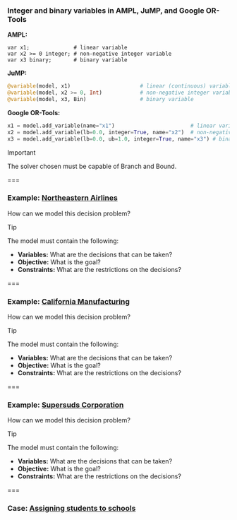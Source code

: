 ### Integer and binary variables in AMPL, JuMP, and Google OR-Tools

**AMPL:**
```ampl
var x1;              # linear variable
var x2 >= 0 integer; # non-negative integer variable
var x3 binary;       # binary variable
```

**JuMP:**
```julia
@variable(model, x1)                      # linear (continuous) variable
@variable(model, x2 >= 0, Int)            # non-negative integer variable
@variable(model, x3, Bin)                 # binary variable
```

**Google OR-Tools:**
```python
x1 = model.add_variable(name="x1")                        # linear variable
x2 = model.add_variable(lb=0.0, integer=True, name="x2")  # non-negative integer variable
x3 = model.add_variable(lb=0.0, ub=1.0, integer=True, name="x3") # binary variable
```

> [!IMPORTANT]
> The solver chosen must be capable of Branch and Bound. 

===

### Example: <a href="markdown-viewer.html?file=05-lab/northeastern_airlines.md" data-preview-link>Northeastern Airlines <i class="fa-solid fa-magnifying-glass"></i></a>

How can we model this decision problem?

> [!TIP]
> The model must contain the following:
> - **Variables:** What are the decisions that can be taken?
> - **Objective:** What is the goal?
> - **Constraints:** What are the restrictions on the decisions?

===

### Example: <a href="markdown-viewer.html?file=05-lab/california_manufacturing.md" data-preview-link>California Manufacturing <i class="fa-solid fa-magnifying-glass"></i></a>

How can we model this decision problem?

> [!TIP]
> The model must contain the following:
> - **Variables:** What are the decisions that can be taken?
> - **Objective:** What is the goal?
> - **Constraints:** What are the restrictions on the decisions?

===

### Example: <a href="markdown-viewer.html?file=05-lab/supersuds.md" data-preview-link>Supersuds Corporation <i class="fa-solid fa-magnifying-glass"></i></a>

How can we model this decision problem?

> [!TIP]
> The model must contain the following:
> - **Variables:** What are the decisions that can be taken?
> - **Objective:** What is the goal?
> - **Constraints:** What are the restrictions on the decisions?

===

### Case: <a href="markdown-viewer.html?file=05-lab/springfield_school_board.md" data-preview-link>Assigning students to schools <i class="fa-solid fa-magnifying-glass"></i></a>

